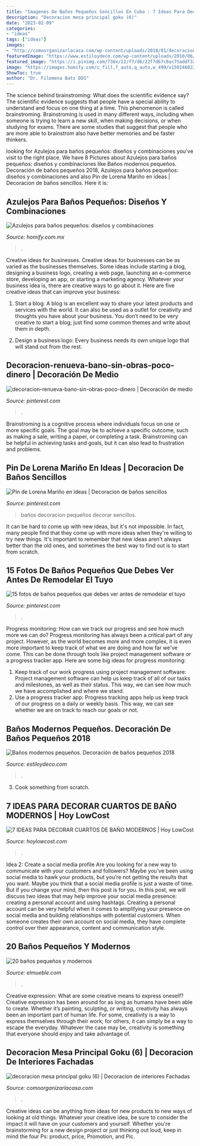 ```yaml
---
title: "Imagenes De Baños Pequeños Sencillos En Cuba : 7 Ideas Para Decorar Cuartos De Baño Modernos"
description: "Decoracion mesa principal goku (6)"
date: "2023-02-09"
categories:
- "ideas"
tags: ["ideas"]
images:
- "http://comoorganizarlacasa.com/wp-content/uploads/2018/01/decoracion-mesa-principal-goku-6.jpg"
featuredImage: "https://www.estiloydeco.com/wp-content/uploads/2010/06/pequenos-banos-modernos-2.jpg"
featured_image: "https://i.pinimg.com/736x/22/f7/d6/22f7d67c0ac75addf32f7fc2a18730e9.jpg"
image: "https://images.homify.com/c_fill,f_auto,q_auto,w_490/v1502460223/p/photo/image/2175347/baño.jpg"
ShowToc: true
author: "Dr. Filomena Batz DDS"
---
```



The science behind brainstroming: What does the scientific evidence say?
The scientific evidence suggests that people have a special ability to understand and focus on one thing at a time. This phenomenon is called brainstroming. Brainstroming is used in many different ways, including when someone is trying to learn a new skill, when making decisions, or when studying for exams. There are some studies that suggest that people who are more able to brainstrom also have better memories and be faster thinkers.

	

		
looking for Azulejos para baños pequeños: diseños y combinaciones you've visit to the right place. We have 8 Pictures about Azulejos para baños pequeños: diseños y combinaciones like Baños modernos pequeños. Decoración de baños pequeños 2018, Azulejos para baños pequeños: diseños y combinaciones and also Pin de Lorena Mariño en ideas | Decoracion de baños sencillos. Here it is:
		
    
## Azulejos Para Baños Pequeños: Diseños Y Combinaciones

<img loading=lazy src="https://images.homify.com/c_fill,f_auto,q_auto,w_490/v1502460223/p/photo/image/2175347/baño.jpg" onerror="this.onerror=null;this.src='https://tse1.mm.bing.net/th?id=OIP.h42hUjbv22DwRiyz3YpSTQHaLH&amp;pid=15.1';" alt="Azulejos para baños pequeños: diseños y combinaciones">

_Source: homify.com.mx_

>. 

	

Creative ideas for businesses.
Creative ideas for businesses can be as varied as the businesses themselves. Some ideas include starting a blog, designing a business logo, creating a web page, launching an e-commerce store, developing an app, or starting a marketing agency. Whatever your business idea is, there are creative ways to go about it. Here are five creative ideas that can improve your business:
1. Start a blog: A blog is an excellent way to share your latest products and services with the world. It can also be used as a outlet for creativity and thoughts you have about your business. You don’t need to be very creative to start a blog; just find some common themes and write about them in depth.

2. Design a business logo: Every business needs its own unique logo that will stand out from the rest.

    
## Decoracion-renueva-bano-sin-obras-poco-dinero | Decoración De Medio

<img loading=lazy src="https://i.pinimg.com/originals/69/84/fa/6984fa629d30bd2135b7da7a0209165a.jpg" onerror="this.onerror=null;this.src='https://tse3.mm.bing.net/th?id=OIP.hHRNL0mGJX49Zuv0MKa18QHaNJ&amp;pid=15.1';" alt="decoracion-renueva-bano-sin-obras-poco-dinero | Decoración de medio">

_Source: pinterest.com_

>. 

	

Brainstroming is a cognitive process where individuals focus on one or more specific goals. The goal may be to achieve a specific outcome, such as making a sale, writing a paper, or completing a task. Brainstroming can be helpful in achieving tasks and goals, but it can also lead to frustration and problems.

    
## Pin De Lorena Mariño En Ideas | Decoracion De Baños Sencillos

<img loading=lazy src="https://i.pinimg.com/736x/f3/a6/d5/f3a6d5a0d548f5fb4c24311656738201.jpg" onerror="this.onerror=null;this.src='https://tse2.mm.bing.net/th?id=OIP.TUgvPvqN67uG74W48sMOxAHaJ3&amp;pid=15.1';" alt="Pin de Lorena Mariño en ideas | Decoracion de baños sencillos">

_Source: pinterest.com_

>baños decoracion pequeños decorar sencillos. 

	

It can be hard to come up with new ideas, but it's not impossible. In fact, many people find that they come up with more ideas when they're willing to try new things. It's important to remember that new ideas aren't always better than the old ones, and sometimes the best way to find out is to start from scratch.

    
## 15 Fotos De Baños Pequeños Que Debes Ver Antes De Remodelar El Tuyo

<img loading=lazy src="https://i.pinimg.com/736x/22/f7/d6/22f7d67c0ac75addf32f7fc2a18730e9.jpg" onerror="this.onerror=null;this.src='https://tse3.mm.bing.net/th?id=OIP.tcFCrUVgg9LLKyTo-tzxWwHaJ3&amp;pid=15.1';" alt="15 fotos de baños pequeños que debes ver antes de remodelar el tuyo">

_Source: pinterest.com_

>. 

	

Progress monitoring: How can we track our progress and see how much more we can do?
Progress monitoring has always been a critical part of any project. However, as the world becomes more and more complex, it is even more important to keep track of what we are doing and how far we've come. This can be done through tools like project management software or a progress tracker app. Here are some big ideas for progress monitoring: 
1. Keep track of our work progress using project management software: Project management software can help us keep track of all of our tasks and milestones, as well as their status. This way, we can see how much we have accomplished and where we stand. 
2. Use a progress tracker app: Progress tracking apps help us keep track of our progress on a daily or weekly basis. This way, we can see whether we are on track to reach our goals or not. 

    
## Baños Modernos Pequeños. Decoración De Baños Pequeños 2018

<img loading=lazy src="https://www.estiloydeco.com/wp-content/uploads/2010/06/pequenos-banos-modernos-2.jpg" onerror="this.onerror=null;this.src='https://tse3.mm.bing.net/th?id=OIP.QQ_qgrGkJ6fK5t-w66Z6ygHaJ4&amp;pid=15.1';" alt="Baños modernos pequeños. Decoración de baños pequeños 2018">

_Source: estiloydeco.com_

>. 

	

3. Cook something from scratch.

    
## 7 IDEAS PARA DECORAR CUARTOS DE BAÑO MODERNOS | Hoy LowCost

<img loading=lazy src="http://hoylowcost.com/wp-content/uploads/2015/11/1.jpg" onerror="this.onerror=null;this.src='https://tse2.mm.bing.net/th?id=OIP.E9LavyKnKyusPX8iGCfwUQHaJ3&amp;pid=15.1';" alt="7 IDEAS PARA DECORAR CUARTOS DE BAÑO MODERNOS | Hoy LowCost">

_Source: hoylowcost.com_

>. 

	

Idea 2: Create a social media profile
Are you looking for a new way to communicate with your customers and followers? Maybe you’ve been using social media to hawk your products, but you’re not getting the results that you want. Maybe you think that a social media profile is just a waste of time. But if you change your mind, then this post is for you. In this post, we will discuss two ideas that may help improve your social media presence: creating a personal account and using hashtags.
Creating a personal account can be very helpful when it comes to amplifying your presence on social media and building relationships with potential customers. When someone creates their own account on social media, they have complete control over their appearance, content and communication style.

    
## 20 Baños Pequeños Y Modernos

<img loading=lazy src="https://www.elmueble.com/medio/2020/02/16/bano-vintage-00498731_2b4df523_1200x1654.jpg" onerror="this.onerror=null;this.src='https://tse4.mm.bing.net/th?id=OIP.jP4OQgX1sMcYMK2W4kyCtwHaKN&amp;pid=15.1';" alt="20 baños pequeños y modernos">

_Source: elmueble.com_

>. 

	

Creative expression: What are some creative means to express oneself?
Creative expression has been around for as long as humans have been able to create. Whether it’s painting, sculpting, or writing, creativity has always been an important part of human life. For some, creativity is a way to express themselves through their work; for others, it can simply be a way to escape the everyday. Whatever the case may be, creativity is something that everyone should enjoy and take advantage of.

    
## Decoracion Mesa Principal Goku (6) | Decoracion De Interiores Fachadas

<img loading=lazy src="http://comoorganizarlacasa.com/wp-content/uploads/2018/01/decoracion-mesa-principal-goku-6.jpg" onerror="this.onerror=null;this.src='https://tse4.mm.bing.net/th?id=OIP.U_qoqa9HC7X9nzS4CEK-KgHaHa&amp;pid=15.1';" alt="decoracion mesa principal goku (6) | Decoracion de interiores Fachadas">

_Source: comoorganizarlacasa.com_

>. 

	

Creative ideas can be anything from ideas for new products to new ways of looking at old things. Whatever your creative idea, be sure to consider the impact it will have on your customers and yourself. Whether you're brainstorming for a new design project or just thinking out loud, keep in mind the four Ps: product, price, Promotion, and Pic.


